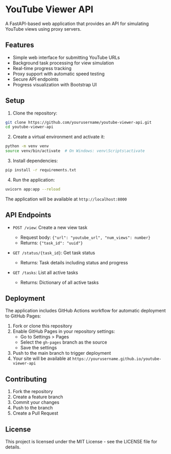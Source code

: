 # YouTube Viewer API

A FastAPI-based web application that provides an API for simulating YouTube views using proxy servers.

## Features

- Simple web interface for submitting YouTube URLs
- Background task processing for view simulation
- Real-time progress tracking
- Proxy support with automatic speed testing
- Secure API endpoints
- Progress visualization with Bootstrap UI

## Setup

1. Clone the repository:
```bash
git clone https://github.com/yourusername/youtube-viewer-api.git
cd youtube-viewer-api
```

2. Create a virtual environment and activate it:
```bash
python -m venv venv
source venv/bin/activate  # On Windows: venv\Scripts\activate
```

3. Install dependencies:
```bash
pip install -r requirements.txt
```

4. Run the application:
```bash
uvicorn app:app --reload
```

The application will be available at `http://localhost:8000`

## API Endpoints

- `POST /view`: Create a new view task
  - Request body: `{"url": "youtube_url", "num_views": number}`
  - Returns: `{"task_id": "uuid"}`

- `GET /status/{task_id}`: Get task status
  - Returns: Task details including status and progress

- `GET /tasks`: List all active tasks
  - Returns: Dictionary of all active tasks

## Deployment

The application includes GitHub Actions workflow for automatic deployment to GitHub Pages:

1. Fork or clone this repository
2. Enable GitHub Pages in your repository settings:
   - Go to Settings > Pages
   - Select the `gh-pages` branch as the source
   - Save the settings
3. Push to the main branch to trigger deployment
4. Your site will be available at `https://yourusername.github.io/youtube-viewer-api`

## Contributing

1. Fork the repository
2. Create a feature branch
3. Commit your changes
4. Push to the branch
5. Create a Pull Request

## License

This project is licensed under the MIT License - see the LICENSE file for details. 